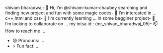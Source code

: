 shivam bharadwaj- 👋 Hi, I’m @shivam-kumar-chaubey
searching and finding new project and fun with some magic codes- 👀 I’m interested in ...
c++,html,and css- 🌱 I’m currently learning ...
in some begginer project- 💞️ I’m looking to collaborate on ...
my intsa id : (mr_shivan_bharadwaj_05)- 📫 How to reach me ...
- 😄 Pronouns: ...
- ⚡ Fun fact: ...

<!---
shivam-kumar-chaubey/shivam-kumar-chaubey is a ✨ special ✨ repository because its `README.md` (this file) appears on your GitHub profile.
You can click the Preview link to take a look at your changes.
--->
